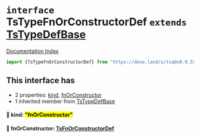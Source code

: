 # `interface` TsTypeFnOrConstructorDef `extends` [TsTypeDefBase](../private.interface.TsTypeDefBase/README.md)

[Documentation Index](../README.md)

```ts
import {TsTypeFnOrConstructorDef} from "https://deno.land/x/tsa@v0.0.55/mod.ts"
```

## This interface has

- 2 properties:
[kind](#-kind-fnorconstructor),
[fnOrConstructor](#-fnorconstructor-tsfnorconstructordef)
- 1 inherited member from [TsTypeDefBase](../private.interface.TsTypeDefBase/README.md)


#### 📄 kind: <mark>"fnOrConstructor"</mark>



#### 📄 fnOrConstructor: [TsFnOrConstructorDef](../interface.TsFnOrConstructorDef/README.md)



